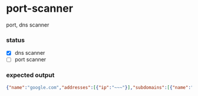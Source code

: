 # port-scanner
port, dns scanner

### status
- [x] dns scanner
- [ ] port scanner

### expected output
```json
{"name":"google.com","addresses":[{"ip":"~~~"}],"subdomains":[{"name":"sub1.google.com","addresses":[{"ip":"~~~"}]},{"name":"sub2.google.com","addresses":[{"ip":"~~~"}]}]}
```
